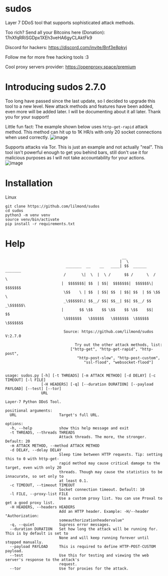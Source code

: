 # sudos

Layer 7 DDoS tool that supports sophisticated attack methods.

Too rich? Send all your Bitcoins here (Donation): 17nXfqRRiSGDpx1XEh3veHA6gyCLAktFk9

Discord for hackers: https://discord.com/invite/Bnf3e8pkyj

Follow me for more free hacking tools :3

Cool proxy servers provider: https://openproxy.space/premium

# Introducing sudos 2.7.0
Too long have passed since the last update, so I decided to upgrade this tool to a new level. New attack methods and features have been added, even more will be added later. I will be documenting about it all later. Thank you for your support!

Little fun fact: The example shown below uses `http-get-rapid` attack method. This method can hit up to 1K HR/s with only 20 socket connections when used correctly.
![image](https://github.com/user-attachments/assets/1067d797-29d1-4a50-8aaf-5ec470159d48)


Supports attacks via Tor. This is just an example and not actually "real". This tool isn't powerful enough to get you behind bars, still don't use it for malicious purposes as I will not take accountability for your actions.
![image](https://github.com/user-attachments/assets/9bdab9e5-aab7-4d24-a127-7b70e65dbfc7)


# Installation
Linux
```
git clone https://github.com/lilmond/sudos
cd sudos
python3 -m venv venv
source venv/bin/activate
pip install -r requirements.txt
```

# Help
```
                                                    __                     
                                                   |  \                    
                           _______  __    __   ____| $$  ______    _______ 
                          /       \|  \  |  \ /      $$ /      \  /       \
                         |  $$$$$$$| $$  | $$|  $$$$$$$|  $$$$$$\|  $$$$$$$
                          \$$    \ | $$  | $$| $$  | $$| $$  | $$ \$$    \ 
                          _\$$$$$$\| $$__/ $$| $$__| $$| $$__/ $$ _\$$$$$$\
                         |       $$ \$$    $$ \$$    $$ \$$    $$|       $$
                          \$$$$$$$   \$$$$$$   \$$$$$$$  \$$$$$$  \$$$$$$$ 
                         
                          Source: https://github.com/lilmond/sudos V:2.7.0
                         
                               Try out the other attack methods, list:
                             ["http-get", "http-get-rapid", "http-post",
                                "http-post-slow", "http-post-custom",
                                   "ssl-flood", "websocket-flood"]
                         
                         
usage: sudos.py [-h] [-t THREADS] [-m ATTACK METHOD] [-d DELAY] [-c TIMEOUT] [-l FILE]
                [-H HEADERS] [-q] [--duration DURATION] [--payload PAYLOAD] [--test] [--tor]
                URL

Layer-7 Python DDoS Tool.

positional arguments:
  URL                   Target's full URL.

options:
  -h, --help            show this help message and exit
  -t THREADS, --threads THREADS
                        Attack threads. The more, the stronger. Default: 20
  -m ATTACK METHOD, --method ATTACK METHOD
  -d DELAY, --delay DELAY
                        Sleep time between HTTP requests. Tip: setting this to 0 with http-get-
                        rapid method may cause critical damage to the target, even with only 20
                        threads. Though may cause the statistics to be innacurate, so set only to
                        at least 0.1.
  -c TIMEOUT, --timeout TIMEOUT
                        Socket connection timeout. Default: 10
  -l FILE, --proxy-list FILE
                        Use a custom proxy list. You can use Proxal to get a good proxy list.
  -H HEADERS, --headers HEADERS
                        Add an HTTP header. Example: -H/--header "Authorization:
                        someauthorizationheadervalue"
  -q, --quiet           Supress error messages.
  --duration DURATION   Set how long the attack will be running for. This is by default is set to
                        None and will keep running forever until stopped manually.
  --payload PAYLOAD     This is required to define HTTP-POST-CUSTOM payload.
  --test                Use this for testing and viewing the web server's response to the attack's
                        request.
  --tor                 Use Tor proxies for the attack.

```
